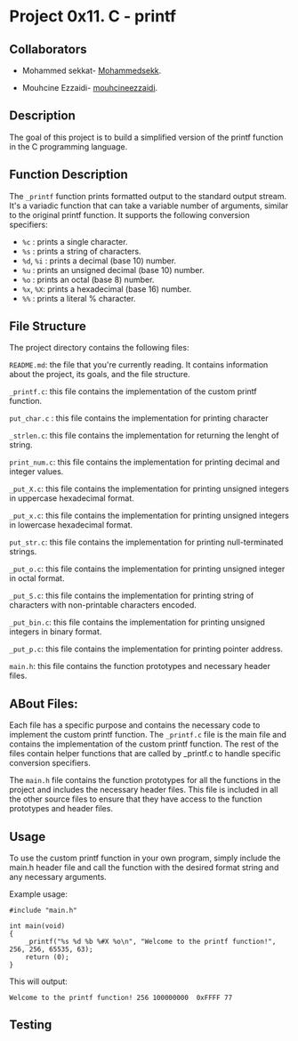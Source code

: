 # Project 0x11. C - printf


## Collaborators
- Mohammed sekkat-  [Mohammedsekk](https://github.com/Mohammedsekk).

- Mouhcine Ezzaidi- [mouhcineezzaidi](https://github.com/mouhcineezzaidi).

## Description
The goal of this project is to build a simplified version of the printf function in the C programming language.

## Function Description
The `_printf` function prints formatted output to the standard output stream. It's a variadic function that can take a variable number of arguments, similar to the original printf function. It supports the following conversion specifiers:

- `%c` : prints a single character.
- `%s` : prints a string of characters.
- `%d`, `%i` : prints a decimal (base 10) number.
- `%u` : prints an unsigned decimal (base 10) number.
- `%o` : prints an octal (base 8) number.
- `%x`, `%X`: prints a hexadecimal (base 16) number.
- `%%` : prints a literal % character.

## File Structure
The project directory contains the following files:

`README.md`: the file that you're currently reading. It contains information about the project, its goals, and the file structure.

`_printf.c`: this file contains the implementation of the custom printf function.


`put_char.c` : this file contains the implementation for printing character

`_strlen.c`: this file contains the implementation for returning the lenght of string.

`print_num.c`: this file contains the implementation for printing decimal and integer values.

`_put_X.c`: this file contains the implementation for printing unsigned integers in uppercase hexadecimal format.

`_put_x.c`: this file contains the implementation for printing unsigned integers in lowercase hexadecimal format.

`put_str.c`: this file contains the implementation for printing null-terminated strings.

`_put_o.c`: this file contains the implementation for printing unsigned integer in octal format.

`_put_S.c`: this file contains the implementation for printing string of characters with non-printable characters encoded.

`_put_bin.c`: this file contains the implementation for printing unsigned integers in binary format.


`_put_p.c`: this file contains the implementation for printing pointer address.

`main.h`: this file contains the function prototypes and necessary header files.

## ABout Files: 
Each file has a specific purpose and contains the necessary code to implement the custom printf function. The `_printf.c` file is the main file and contains the implementation of the custom printf function. The rest of the files contain helper functions that are called by _printf.c to handle specific conversion specifiers.

The `main.h` file contains the function prototypes for all the functions in the project and includes the necessary header files. This file is included in all the other source files to ensure that they have access to the function prototypes and header files.

## Usage

To use the custom printf function in your own program, simply include the main.h header file and call the function with the desired format string and any necessary arguments.

Example usage:
```
#include "main.h"

int main(void)
{
    _printf("%s %d %b %#X %o\n", "Welcome to the printf function!", 256, 256, 65535, 63);
    return (0);
}
```
This will output:
```
Welcome to the printf function! 256 100000000  0xFFFF 77

```
## Testing

